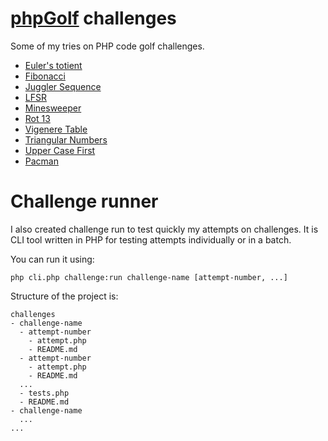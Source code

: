# [phpGolf](http://www.phpgolf.org/) challenges

Some of my tries on PHP code golf challenges.

- [Euler's totient](./challenges/eulers-totient)
- [Fibonacci](./challenges/fibonacci)
- [Juggler Sequence](./challenges/juggler-sequence)
- [LFSR](./challenges/lfsr)
- [Minesweeper](./challenges/minesweeper)
- [Rot 13](./challenges/rot-13)
- [Vigenere Table](./challenges/vigenere-table)
- [Triangular Numbers](./challenges/triangular-numbers)
- [Upper Case First](./challenges/upper-case-first)
- [Pacman](./challenges/pacman)

# Challenge runner

I also created challenge run to test quickly my attempts on challenges.
It is CLI tool written in PHP for testing attempts individually or in a batch.

You can run it using:

```
php cli.php challenge:run challenge-name [attempt-number, ...]
```

Structure of the project is:

```
challenges
- challenge-name
  - attempt-number
    - attempt.php
    - README.md
  - attempt-number
    - attempt.php
    - README.md
  ...
  - tests.php
  - README.md
- challenge-name
  ...
...
```